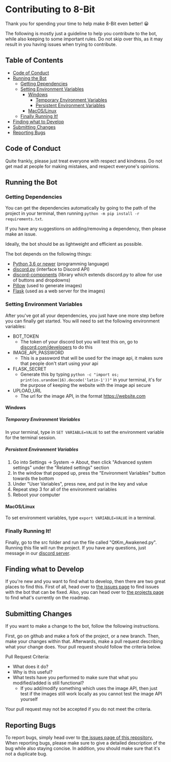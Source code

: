 # Contributing to 8-Bit

Thank you for spending your time to help make 8-Bit even better! 😀

The following is mostly just a guideline to help you contribute to the bot, while also keeping to some important rules. Do not skip over this, as it may result in you having issues when trying to contribute.

## Table of Contents

- [Code of Conduct](#code-of-conduct)
- [Running the Bot](#running-the-bot)
  - [Getting Dependencies](#getting-dependencies)
  - [Setting Environment Variables](#setting-environment-variables)
    - [Windows](#windows)
      - [Temporary Environment Variables](#temporary-environment-variables)
      - [Persistent Environment Variables](#persistent-environment-variables)
    - [MacOS/Linux](#macos-linux)
  - [Finally Running It!](#finally-running-it)
- [Finding what to Develop](#finding-what-to-develop)
- [Submitting Changes](#submitting-changes)
- [Reporting Bugs](#reporting-bugs)

## Code of Conduct

Quite frankly, please just treat everyone with respect and kindness. Do not get mad at people for making mistakes, and respect everyone's opinions.

## Running the Bot

### Getting Dependencies

You can get the dependencies automatically by going to the path of the project in your terminal, then running `python -m pip install -r requirements.txt`.

If you have any suggestions on adding/removing a dependency, then please make an issue. 

Ideally, the bot should be as lightweight and efficient as possible.

The bot depends on the following things:
 - [Python 3.6 or newer](https://www.python.org/downloads/) (programming language)
 - [discord.py](https://github.com/Rapptz/discord.py) (interface to Discord API)
 - [discord-components](https://gitlab.com/discord.py-components/discord.py-components) (library which extends discord.py to allow for use of buttons and dropdowns)
 - [Pillow](https://github.com/python-pillow/Pillow) (used to generate images)
 - [Flask](https://flask.palletsprojects.com/en/2.0.x/) (used as a web server for the images)

### Setting Environment Variables

After you've got all your dependencies, you just have one more step before you can finally get started. You will need to set the following environment variables:
 
 - BOT_TOKEN
   - The token of your discord bot you will test this on, go to [discord.com/developers](https://discord.com/developers) to do this
 - IMAGE_API_PASSWORD
   - This is a password that will be used for the image api, it makes sure that people don't start using your api
 - FLASK_SECRET
   - Generate this by typing `python -c "import os; print(os.urandom(16).decode('latin-1'))"` in your terminal, it's for the purpose of keeping the website with the image api secure
 - UPLOAD_URL
   - The url for the image API, in the format https://website.com

#### Windows
##### Temporary Environment Variables
In your terminal, type in `SET VARIABLE=VALUE` to set the environment variable for the terminal session.

##### Persistent Environment Variables
1. Go into Settings -> System -> About, then click "Advanced system settings" under the "Related settings" section
2. In the window that popped up, press the "Environment Variables" button towards the bottom
3. Under "User Variables", press new, and put in the key and value
4. Repeat step 3 for all of the environment variables
5. Reboot your computer

#### MacOS/Linux
To set environment variables, type `export VARIABLE=VALUE` in a terminal.


### Finally Running It!

Finally, go to the src folder and run the file called "QtKm_Awakened.py". Running this file will run the project. If you have any questions, just message in our [discord server](https://discord.com/invite/VPPrpmQ44q).

## Finding what to Develop

If you're new and you want to find what to develop, then there are two great places to find this. First of all, head over to [the issues page](https://github.com/aaguy-hue/8-Bit/issues) to find issues with the bot that can be fixed. Also, you can head over to [the projects page](https://github.com/aaguy-hue/8-Bit/projects) to find what's currently on the roadmap.

## Submitting Changes

If you want to make a change to the bot, follow the following instructions.

First, go on github and make a fork of the project, or a new branch. Then, make your changes within that. Afterwards, make a pull request describing what your change does. Your pull request should follow the criteria below.

Pull Request Criteria:
 - What does it do?
 - Why is this useful?
 - What tests have you performed to make sure that what you modified/added is still functional?
   - If you add/modify something which uses the image API, then just test if the images still work locally as you cannot test the image API yourself

Your pull request may not be accepted if you do not meet the criteria.

## Reporting Bugs

To report bugs, simply head over to [the issues page of this repository.](https://github.com/aaguy-hue/8-Bit/issues) When reporting bugs, please make sure to give a detailed description of the bug while also staying concise. In addition, you should make sure that it's not a duplicate bug.
